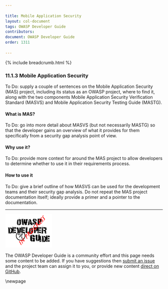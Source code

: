 ```yaml
---

title: Mobile Application Security
layout: col-document
tags: OWASP Developer Guide
contributors:
document: OWASP Developer Guide
order: 1311

---
```


{% include breadcrumb.html %}

### 11.1.3 Mobile Application Security

To Do: supply a couple of sentences on the Mobile Application Security (MAS) project,
including its status as an OWASP project, where to find it,
along with the two components Mobile Application Security Verification Standard (MASVS)
and Mobile Application Security Testing Guide (MASTG).

#### What is MAS?

To Do: go into more detail about MASVS (but not necessarily MASTG) so that the developer gains an overview
of what it provides for them specifically from a security gap analysis point of view.

#### Why use it?

To Do: provide more context for around the MAS project to allow developers
to determine whether to use it in their requirements process.

#### How to use it

To Do: give a brief outline of how MASVS can be used for the development teams and their security gap analysis.
Do not repeat the MAS project documentation itself; ideally provide a primer and a pointer to the documentation.

----

![Developer Guide](../../assets/images/dg_wip.png "OWASP Developer Guide")

The OWASP Developer Guide is a community effort and this page needs some content to be added.
If you have suggestions then [submit an issue][issue130103] and the project team can assign it to you,
or provide new content [direct on GitHub][edit130103].

[issue130103]: https://github.com/OWASP/www-project-developer-guide/issues/new?labels=enhancement&template=request.md&title=Update:%2013-security-gap-analysis/01-guides/03-mas
[edit130103]: https://github.com/OWASP/www-project-developer-guide/blob/main/draft/13-security-gap-analysis/01-guides/03-mas.md

\newpage
